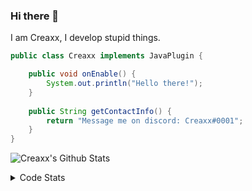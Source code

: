 ### Hi there 👋

I am Creaxx, I develop stupid things. 

```java
public class Creaxx implements JavaPlugin {

    public void onEnable() {
        System.out.println("Hello there!");
    }
    
    public String getContactInfo() {
        return "Message me on discord: Creaxx#0001";
    }
}
```

![Creaxx's Github Stats](https://github-readme-stats.vercel.app/api?username=CreaxxOG&show_icons=true&theme=dark&count_private=true)

<details>
  <summary>Code Stats</summary>

<!--START_SECTION:waka-->
![Code Time](http://img.shields.io/badge/Code%20Time-1%2C398%20hrs%2013%20mins-blue)

![Lines of code](https://img.shields.io/badge/From%20Hello%20World%20I%27ve%20Written-614.2%20thousand%20lines%20of%20code-blue)

**🐱 My GitHub Data** 

> 📦 104.3 kB Used in GitHub's Storage 
 > 
> 🏆 2,162 Contributions in the Year 2023
 > 
> 🚫 Not Opted to Hire
 > 
> 📜 4 Public Repositories 
 > 
> 🔑 3 Private Repositories 
 > 
**I'm a Night 🦉** 

```text
🌞 Morning                295 commits         ██░░░░░░░░░░░░░░░░░░░░░░░   07.08 % 
🌆 Daytime                1759 commits        ███████████░░░░░░░░░░░░░░   42.20 % 
🌃 Evening                2028 commits        ████████████░░░░░░░░░░░░░   48.66 % 
🌙 Night                  86 commits          █░░░░░░░░░░░░░░░░░░░░░░░░   02.06 % 
```
📅 **I'm Most Productive on Saturday** 

```text
Monday                   517 commits         ███░░░░░░░░░░░░░░░░░░░░░░   12.40 % 
Tuesday                  584 commits         ████░░░░░░░░░░░░░░░░░░░░░   14.01 % 
Wednesday                621 commits         ████░░░░░░░░░░░░░░░░░░░░░   14.90 % 
Thursday                 634 commits         ████░░░░░░░░░░░░░░░░░░░░░   15.21 % 
Friday                   392 commits         ██░░░░░░░░░░░░░░░░░░░░░░░   09.40 % 
Saturday                 734 commits         ████░░░░░░░░░░░░░░░░░░░░░   17.61 % 
Sunday                   686 commits         ████░░░░░░░░░░░░░░░░░░░░░   16.46 % 
```


📊 **This Week I Spent My Time On** 

```text
💬 Programming Languages: 
Java                     5 hrs 55 mins       █████████████████░░░░░░░░   67.55 % 
Kotlin                   2 hrs 40 mins       ████████░░░░░░░░░░░░░░░░░   30.49 % 
YAML                     4 mins              ░░░░░░░░░░░░░░░░░░░░░░░░░   00.94 % 
XML                      3 mins              ░░░░░░░░░░░░░░░░░░░░░░░░░   00.75 % 
Markdown                 1 min               ░░░░░░░░░░░░░░░░░░░░░░░░░   00.26 % 

🔥 Editors: 
IntelliJ                 8 hrs 45 mins       █████████████████████████   100.00 % 
```

**I Mostly Code in Java** 

```text
Java                     57 repos            ███████████████████░░░░░░   76.00 % 
Kotlin                   10 repos            ███░░░░░░░░░░░░░░░░░░░░░░   13.33 % 
CSS                      2 repos             █░░░░░░░░░░░░░░░░░░░░░░░░   02.67 % 
JavaScript               2 repos             █░░░░░░░░░░░░░░░░░░░░░░░░   02.67 % 
EJS                      1 repo              ░░░░░░░░░░░░░░░░░░░░░░░░░   01.33 % 
```




 Last Updated on 19/07/2023 12:36:38 UTC
<!--END_SECTION:waka-->
</details>
